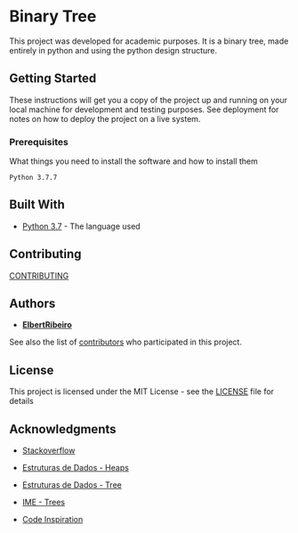 # Binary Tree

This project was developed for academic purposes. It is a binary tree, made entirely in python and using the python design structure.

## Getting Started

These instructions will get you a copy of the project up and running on your local machine for development and testing purposes. See deployment for notes on how to deploy the project on a live system.

### Prerequisites

What things you need to install the software and how to install them

```
Python 3.7.7
```

## Built With

* [Python 3.7](https://www.python.org/) - The language used

## Contributing

[CONTRIBUTING](https://github.com/ElbertRibeiro/Binary-Tree/graphs/contributors) 

## Authors

* [**ElbertRibeiro**](https://github.com/ElbertRibeiro)

See also the list of [contributors](https://github.com/ElbertRibeiro/Binary-Tree/contributors) who participated in this project.

## License

This project is licensed under the MIT License - see the [LICENSE](LICENSE) file for details

## Acknowledgments

* [Stackoverflow](https://pt.stackoverflow.com/questions/266984/c3%81rvore-bin%c3%a1ria-com-percurso-em-ordem-e-pr%c3%a9-ordem)

* [Estruturas de Dados - Heaps](https://algoritmosempython.com.br/cursos/algoritmos-python/estruturas-dados/heaps)

* [Estruturas de Dados - Tree](https://algoritmosempython.com.br/cursos/algoritmos-python/estruturas-dados/arvores)

* [IME - Trees](https://www.ime.usp.br/~pf/mac0122-2002/aulas/trees.html)

* [Code Inspiration](https://gist.github.com/divanibarbosa/a8662693e44ab9ee0d0e8c2d74808929)

